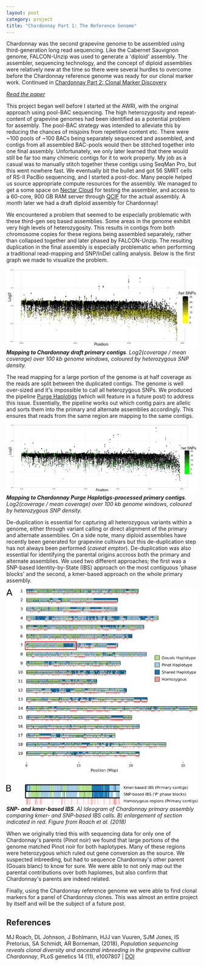 ```yaml
---
layout: post
category: project
title: "Chardonnay Part 1: The Reference Genome"
---
```


Chardonnay was the second grapevine genome to be assembled using third-generation long read sequencing.
Like the Cabernet Sauvignon genome, FALCON-Unzip was used to generate a 'diploid' assembly.
The assembler, sequencing technology, and the concept of diploid assemblies were relatively new at the time
so there were several hurdles to overcome before the Chardonnay reference genome was ready for our clonal marker work.
Continued in [Chardonnay Part 2: Clonal Marker Discovery](/project/2020/05/26/grapevine-clonal-marker-discovery.html)
<!--more-->
[_Read the paper_](https://doi.org/10.1371/journal.pgen.1007807)

This project began well before I started at the AWRI, with the original approach using pool-BAC sequencing.
The high heterozygosity and repeat-content of grapevine genomes had been identified as a potential problem for assembly.
The pool-BAC strategy was intended to alleviate this by reducing the chances of misjoins from repetitive content etc.
There were ~100 pools of ~100 BACs being separately sequenced and assembled,
and contigs from all assembled BAC-pools would then be stitched together into one final assembly.
Unfortunately, we only later learned that there would still be far too many chimeric contigs for it to work properly.
My job as a casual was to manually stitch together these contigs using SeqMan Pro, but this went nowhere fast.
We eventually bit the bullet and got 56 SMRT cells of RS-II PacBio sequencing, and I started a post-doc.
Many people helped us source appropriate compute resources for the assembly.
We managed to get a some space on [Nectar Cloud](nectar.org.au) for testing the assembler, and access to a 60-core, 900 GB RAM server through [QCIF](https://www.qcif.edu.au/) for the actual assembly.
A month later we had a draft diploid assembly for Chardonnay!

We encountered a problem that seemed to be especially problematic with these third-gen seq based assemblies.
Some areas in the genome exhibit very high levels of heterozygosity.
This results in contigs from both chromosome copies for these regions being assembled separately,
rather than collapsed together and later phased by FALCON-Unzip.
The resulting duplication in the final assembly is especially problematic when performing a traditional read-mapping and SNP/InDel calling analysis.
Below is the first graph we made to visualize the problem.

![](/assets/images/chardonnay-pre-purged.png)
___Mapping to Chardonnay draft primary contigs__. Log2(coverage / mean coverage) over 100 kb genome windows, coloured by heterozygous SNP density._

The read mapping for a large portion of the genome is at half coverage as the reads are split between the duplicated contigs.
The genome is well over-sized and it's impossible to call all heterozygous SNPs.
We produced the pipeline [Purge Haplotigs](https://doi.org/10.1186/s12859-018-2485-7) (which will feature in a future post) to address this issue.
Essentially, the pipeline works out which contig pairs are allelic and sorts them into the primary and alternate assemblies accordingly.
This ensures that reads from the same region are mapping to the same contigs.

![](/assets/images/chardonnay-post-purged.png)
___Mapping to Chardonnay Purge Haplotigs-processed primary contigs__. Log2(coverage / mean coverage) over 100 kb genome windows, coloured by heterozygous SNP density._

De-duplication is essential for capturing all heterozygous variants within a genome, either through variant calling or direct alignment of the primary and alternate assemblies.
On a side note, many diploid assemblies have recently been generated for grapevine cultivars but this de-duplication step has not always been performed (_caveat emptor_).
De-duplication was also essential for identifying the parental origins accross both the primary and alternate assemblies.
We used two different approaches; the first was a SNP-based Identity-by-State (IBS) approach on the most contiguous 'phase blocks'
and the second, a kmer-based approach on the whole primary assembly.

![](/assets/images/chardonnay-kmer-ibs.png)
___SNP- and kmer-based IBS__.
A) Ideogram of Chardonnay primary assembly comparing kmer- and SNP-based IBS calls.
B) enlargement of section indicated in red. Figure from Roach et al. (2018)_

When we originally tried this with sequencing data for only one of Chardonnay's parents (Pinot noir) we found that large portions of the genome matched Pinot noir for both haplotypes.
Many of these regions were heterozygous which ruled out gene conversion as the source.
We suspected inbreeding, but had to sequence Chardonnay's other parent (Gouais blanc) to know for sure.
We were able to not only map out the parental contributions over both haplomes, but also confirm that Chardonnay's parents are indeed related.

Finally, using the Chardonnay reference genome we were able to find clonal markers for a panel of Chardonnay clones.
This was almost an entire project by itself and will be the subject of a future post.

## References

MJ Roach, DL Johnson, J Bohlmann, HJJ van Vuuren, SJM Jones, IS Pretorius, SA Schmidt, AR Borneman,
(2018),
_Population sequencing reveals clonal diversity and ancestral inbreeding in the grapevine cultivar Chardonnay_,
PLoS genetics 14 (11), e1007807 |
[DOI](https://doi.org/10.1371/journal.pgen.1007807)



